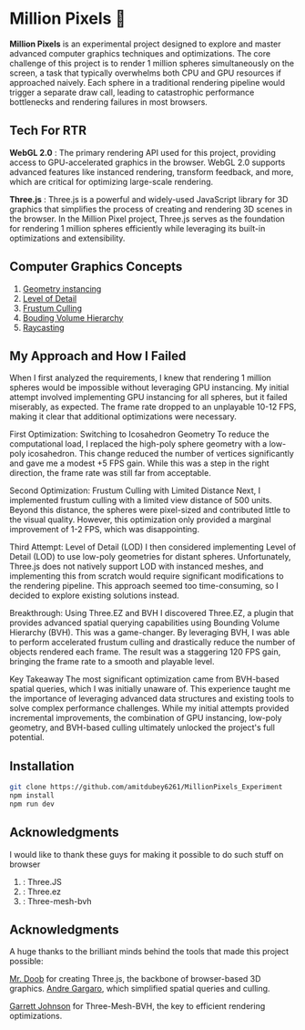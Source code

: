 # Million Pixels 🚀
**Million Pixels** is an experimental project designed to explore and master advanced computer graphics techniques and optimizations. The core challenge of this project is to render 1 million spheres simultaneously on the screen, a task that typically overwhelms both CPU and GPU resources if approached naively. Each sphere in a traditional rendering pipeline would trigger a separate draw call, leading to catastrophic performance bottlenecks and rendering failures in most browsers.

## Tech For RTR 


**WebGL 2.0** : The primary rendering API used for this project, providing access to GPU-accelerated graphics in the browser. WebGL 2.0 supports advanced features like instanced rendering, transform feedback, and more, which are critical for optimizing large-scale rendering.

**Three.js** : Three.js is a powerful and widely-used JavaScript library for 3D graphics that simplifies the process of creating and rendering 3D scenes in the browser. In the Million Pixel project, Three.js serves as the foundation for rendering 1 million spheres efficiently while leveraging its built-in optimizations and extensibility.

## Computer Graphics Concepts

1. [Geometry instancing](https://en.wikipedia.org/wiki/Geometry_instancing)
2. [Level of Detail](https://en.wikipedia.org/wiki/Level_of_detail_(computer_graphics))
3. [Frustum Culling](https://learnopengl.com/Guest-Articles/2021/Scene/Frustum-Culling)
4. [Bouding Volume Hierarchy](https://en.wikipedia.org/wiki/Bounding_volume_hierarchy)
5. [Raycasting](https://github.com/gkjohnson/three-mesh-bvh)

## My Approach and How I Failed

When I first analyzed the requirements, I knew that rendering 1 million spheres would be impossible without leveraging GPU instancing. My initial attempt involved implementing GPU instancing for all spheres, but it failed miserably, as expected. The frame rate dropped to an unplayable 10-12 FPS, making it clear that additional optimizations were necessary.

First Optimization: Switching to Icosahedron Geometry
To reduce the computational load, I replaced the high-poly sphere geometry with a low-poly icosahedron. This change reduced the number of vertices significantly and gave me a modest +5 FPS gain. While this was a step in the right direction, the frame rate was still far from acceptable.

Second Optimization: Frustum Culling with Limited Distance
Next, I implemented frustum culling with a limited view distance of 500 units. Beyond this distance, the spheres were pixel-sized and contributed little to the visual quality. However, this optimization only provided a marginal improvement of 1-2 FPS, which was disappointing.

Third Attempt: Level of Detail (LOD)
I then considered implementing Level of Detail (LOD) to use low-poly geometries for distant spheres. Unfortunately, Three.js does not natively support LOD with instanced meshes, and implementing this from scratch would require significant modifications to the rendering pipeline. This approach seemed too time-consuming, so I decided to explore existing solutions instead.

Breakthrough: Using Three.EZ and BVH
I discovered Three.EZ, a plugin that provides advanced spatial querying capabilities using Bounding Volume Hierarchy (BVH). This was a game-changer. By leveraging BVH, I was able to perform accelerated frustum culling and drastically reduce the number of objects rendered each frame. The result was a staggering 120 FPS gain, bringing the frame rate to a smooth and playable level.

Key Takeaway
The most significant optimization came from BVH-based spatial queries, which I was initially unaware of. This experience taught me the importance of leveraging advanced data structures and existing tools to solve complex performance challenges. While my initial attempts provided incremental improvements, the combination of GPU instancing, low-poly geometry, and BVH-based culling ultimately unlocked the project's full potential.

## Installation

```bash
git clone https://github.com/amitdubey6261/MillionPixels_Experiment
npm install 
npm run dev
```

## Acknowledgments

I would like to thank these guys for making it possible to do such stuff on browser

1.  : Three.JS
2.  : Three.ez
3.  : Three-mesh-bvh

## Acknowledgments
A huge thanks to the brilliant minds behind the tools that made this project possible:

[Mr. Doob](https://x.com/mrdoob?lang=en) for creating Three.js, the backbone of browser-based 3D graphics.
[Andre Gargaro](https://x.com/agargaro_dev?lang=en), which simplified spatial queries and culling.

[Garrett Johnson](https://x.com/garrettkjohnson?lang=en) for Three-Mesh-BVH, the key to efficient rendering optimizations.